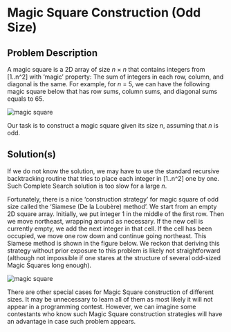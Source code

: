 # Magic Square Construction (Odd Size)

## Problem Description

A magic square is a 2D array of size _n_ × _n_ that contains integers from [1..n^2] with ‘magic’ property: The sum of integers in each row, column, and diagonal is the same. For example, for _n_ = 5, we can have the following magic square below that has row sums, column sums, and diagonal sums equals to 65.

![magic square](https://i.imgur.com/GuIeqZ9.png)

Our task is to construct a magic square given its size _n_, assuming that _n_ is odd.

## Solution(s)

If we do not know the solution, we may have to use the standard recursive backtracking routine that tries to place each integer in [1..n^2] one by one. Such Complete Search solution is too slow for a large _n_.

Fortunately, there is a nice ‘construction strategy’ for magic square of odd size called the ‘Siamese (De la Loubère) method’. We start from an empty 2D square array. Initially, we put integer 1 in the middle of the first row. Then we move northeast, wrapping around as necessary. If the new cell is currently empty, we add the next integer in that cell. If the cell has been occupied, we move one row down and continue going northeast. This Siamese method is shown in the figure below. We reckon that deriving this strategy without prior exposure to this problem is likely not straightforward (although not impossible if one stares at the structure of several odd-sized Magic Squares long enough).

![magic square](https://i.imgur.com/BFbTQk8.png)

There are other special cases for Magic Square construction of different sizes. It may be unnecessary to learn all of them as most likely it will not appear in a programming contest. However, we can imagine some contestants who know such Magic Square construction strategies will have an advantage in case such problem appears.
